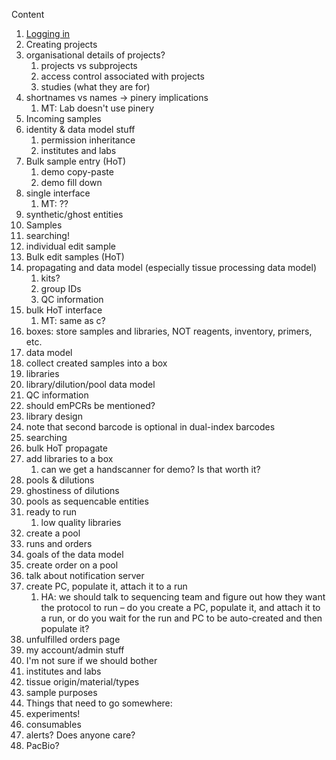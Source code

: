 Content

1. [Logging in](1-logging-in.md)
1. Creating projects
  1. organisational details of projects?
      1. projects vs subprojects
      1. access control associated with projects
      1. studies (what they are for)
  1. shortnames vs names → pinery implications
      1. MT: Lab doesn't use pinery
1. Incoming samples
  1. identity & data model stuff
      1. permission inheritance
      1. institutes and labs
  1. Bulk sample entry (HoT)
      1. demo copy-paste
      1. demo fill down
  1. single interface
      1. MT: ??
  1. synthetic/ghost entities
1. Samples
  1. searching!
  1. individual edit sample
  1. Bulk edit samples (HoT)
  1. propagating and data model (especially tissue processing data model)
      1. kits?
      1. group IDs
      1. QC information
  1. bulk HoT interface
      1. MT: same as c?
1. boxes: store samples and libraries, NOT reagents, inventory, primers, etc.
  1. data model
  1. collect created samples into a box
1. libraries
  1. library/dilution/pool data model
  1. QC information
  1. should emPCRs be mentioned?
  1. library design
  1. note that second barcode is optional in dual-index barcodes
  1. searching
  1. bulk HoT propagate
  1. add libraries to a box
      1. can we get a handscanner for demo? Is that worth it?
1. pools & dilutions
  1. ghostiness of dilutions
  1. pools as sequencable entities
  1. ready to run
      1. low quality libraries
  1. create a pool
1. runs and orders
  1. goals of the data model
  1. create order on a pool
  1. talk about notification server
  1. create PC, populate it, attach it to a run
      1. HA: we should talk to sequencing team and figure out how they want the protocol to run – do you create a PC, populate it, and attach it to a run, or do you wait for the run and PC to be auto-created and then populate it?
  1. unfulfilled orders page
1. my account/admin stuff
  1. I'm not sure if we should bother
  1. institutes and labs
  1. tissue origin/material/types
  1. sample purposes
1. Things that need to go somewhere:
  1. experiments!
  1. consumables
  1. alerts? Does anyone care?
  1. PacBio?
